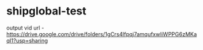 # shipglobal-test

output vid url -https://drive.google.com/drive/folders/1gCrs4lfpqj7amqufxwIiWPPG6zMKaqI1?usp=sharing
